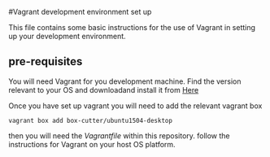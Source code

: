 #Vagrant development environment set up

This file contains some basic instructions for the use of Vagrant in setting up your development environment.

## pre-requisites

You will need Vagrant for you development machine. Find the version relevant to your OS and downloadand install it from [Here](https://www.vagrantup.com/)

Once you have set up vagrant you will need to add the relevant vagrant box 

`vagrant box add box-cutter/ubuntu1504-desktop`

then you will need the *Vagrantfile* within this repository. follow the instructions for Vagrant on your host OS platform.

